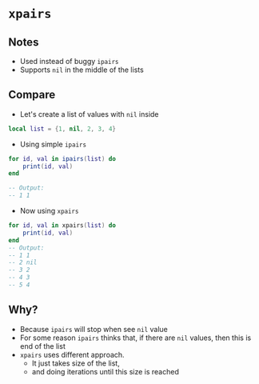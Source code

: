 # `xpairs`

## Notes
* Used instead of buggy `ipairs`
* Supports `nil` in the middle of the lists

## Compare
* Let's create a list of values with `nil` inside
```lua
local list = {1, nil, 2, 3, 4}
```
* Using simple `ipairs`
```lua
for id, val in ipairs(list) do
	print(id, val)
end

-- Output:
-- 1 1
```
* Now using `xpairs`
```lua
for id, val in xpairs(list) do
	print(id, val)
end
-- Output:
-- 1 1
-- 2 nil
-- 3 2
-- 4 3
-- 5 4
```

## Why?
* Because `ipairs` will stop when see `nil` value
* For some reason `ipairs` thinks that, if there are `nil` values, then this is end of the list
* `xpairs` uses different approach.
	* It just takes size of the list,
	* and doing iterations until this size is reached